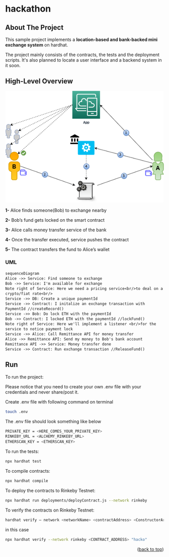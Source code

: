 # hackathon

<!-- ABOUT THE PROJECT -->

## About The Project

This sample project implements a **location-based and bank-backed mini exchange system** on hardhat.

The project mainly consists of the contracts, the tests and the deployment scripts. It's also planned to locate a user interface and a backend system in it soon.


## High-Level Overview

![HL Overview][hl-overview]

**1-** Alice finds someone(Bob) to exchange nearby

**2-** Bob’s fund gets locked on the smart contract

**3-** Alice calls money transfer service of the bank

**4-** Once the transfer executed, service pushes the contract

**5-** The contract transfers the fund to Alice’s wallet

### UML

```mermaid
sequenceDiagram
Alice ->> Service: Find someone to exchange
Bob ->> Service: I'm available for exchange
Note right of Service: Here we need a pricing service<br/>to deal on a crypto/fiat rate<br/>
Service ->> DB: Create a unique paymentId
Service ->> Contract: I initalize an exchange transaction with PaymentId //createRecord()
Service ->> Bob: Do lock ETH with the paymentId
Bob ->> Contract: I locked ETH with the paymentId //lockFund()
Note right of Service: Here we'll implement a listener <br/>for the service to notice payment lock
Service ->> Alice: Call Remittance API for money transfer
Alice ->> Remittance API: Send my money to Bob's bank account
Remittance API ->> Service: Money transfer done
Service ->> Contract: Run exchange transaction //ReleaseFund()
```

## Run
To run the project:

Please notice that you need to create your own .env file with your credentials and never share/post it.

Create .env file with following command on terminal

```sh
touch .env
```

The .env file should look something like below

```sh
PRIVATE_KEY = <HERE_COMES_YOUR_PRIVATE_KEY>
RINKEBY_URL = <ALCHEMY_RINKEBY_URL>
ETHERSCAN_KEY = <ETHERSCAN_KEY>
```

To run the tests:

```sh
npx hardhat test
```

To compile contracts:

```sh
npx hardhat compile
```

To deploy the contracts to Rinkeby Testnet:

```sh
npx hardhat run deployments/deployContract.js --network rinkeby
```

To verify the contracts on Rinkeby Testnet:

```sh
hardhat verify — network <networkName> <contractAddress> <ConstructorArguments>
```

in this case

```sh
npx hardhat verify --network rinkeby <CONTRACT_ADDRESS> "hacko"
```

<p align="right">(<a href="#top">back to top</a>)</p>

[hl-overview]: images/d2.drawio.png
